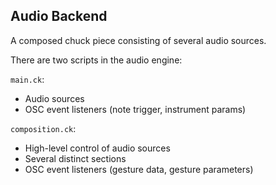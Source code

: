 ## Audio Backend
A composed chuck piece consisting of several audio sources.

There are two scripts in the audio engine:

`main.ck`: 
* Audio sources
* OSC event listeners (note trigger, instrument params)
    
`composition.ck`: 
* High-level control of audio sources
* Several distinct sections
* OSC event listeners (gesture data, gesture parameters)
